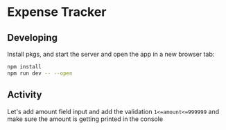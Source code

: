 # Expense Tracker

## Developing

Install pkgs, and start the server and open the app in a new browser tab:

```bash
npm install
npm run dev -- --open
```

## Activity
Let's add amount field input and add the validation ```1<=amount<=999999``` and make sure the amount is getting printed in the console


